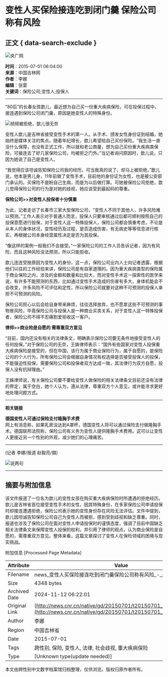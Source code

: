 # 变性人买保险接连吃到闭门羹 保险公司称有风险

## 正文 { data-search-exclude }


![央广网](http://www.cnr.cn/images2015/cnrlogo.jpg)

**时间**：2015-07-01 06:04:00  
**来源**：中国吉林网  
**作者**：李娜  
**编辑**：张雷  
**关键词**：保险公司;变性人;投保人  

---

“80后”的长春女孩歆儿，最近想为自己买一份重大疾病保险，可在投保过程中，接连遇到保险公司闭门羹，原因是她变性人的特殊身份。

![频频被拒绝，歆儿很无奈](./W020150701219077920905.jpg)

变性人歆儿是吉林省接受变性手术的第一人。从手术、颁发女性身份证到结婚，她始终是媒体关注的焦点。随着年纪增长，歆儿希望给自己买份保险。“我生活一直没什么保障，也没有正式工作，所以就和老公商量，想为自己买份重大疾病类保险，可接连去了好几家保险公司，均被拒之门外。”当记者询问原因时，歆儿说，只因为她说了自己是变性人。

“我觉得应该坦诚告知保险公司我的经历，可当我真的说了，却马上被拒绝。”歆儿说，他本是男儿身，11年前做了变性手术，目前他的身份证为女性，也是被公安部门承认的。买保险不是盼自己生病，而是为以后做打算。可她被保险公司拒绝，歆儿觉得保险公司的行为是对她的歧视，她应该受到最起码的尊重。

**保险公司>>对变性人投保者十分慎重**

为此，记者走访了长春市三家大型保险公司，“变性人不同于其他人，许多风险难以预测。”工作人表示对于普通人而言，投保人只要审核通过后都可顺利按照自己的投保意愿进行投保，对于变性人这一特殊投保人，保险公司都会慎重考虑，不论是从本人的身体状况，变性经历及过程，是否造成伤害，有无病史等等信息进行核实，再根据公司本身经营属性决定是否为其投保。

“像这样的案例一般我们不会接受。”一家保险公司的工作人员告诉记者，因为有风险，而且这种风险没法预测，所以只能拒收。

歆儿连连受挫原因为变性人的身份，这一点，保险公司业内人士向记者透露，根据他们以往的工作经验来讲，保险公司是有自家道理的。因为重大疾病类型的保险属于商业保险之内，涉及的金额和数量和比较大，而对变性手术这一探索性的医学来说，有许多不能预测的东西，比如通过变性手术造成的伤害有多大，身体机能会不会改变，许多风险不可评估和定性，所以保险公司就要对这种不可预测的投保人承担不可预测的风险。

保险公司担心以后会给自身带来麻烦，往往选择放弃，也不愿拿这些不可预测的事物冒风险，毕竟保险公司与投保人是一种商业买卖关系，对于变性人这一特殊投保者，保险公司不得不忍痛割爱拒收这一客户。

**律师>>商业险是自愿的 需尊重双方意见**

“目前，国内还没有相关的法律条文，明确表示保险公司要无条件地接受变性人的任何投保。”对于保险公司的无奈，王姝律师表示：“国外有些国家对变性人投保重大疾病保险是接受的，但在中国，该行为属于商业保险行为，属于自愿的，是保险公司的个人行为，所有保险公司会根据自身情况有权选择是否接受投保人的投保，不能强迫性投保，需要保险公司和投保者双方达成一致，其法律行为双方自愿，投保人没有抗辩理由。”

王姝律师说，有关保险公司要不要给变性人做保险的相关法律条文目前还没有法律的界定，属于空白，她个人认为，遵从法律，尊重双方个人意见，或许能寻求更好地处理问题方式。

---

**相关链接**

**德国变性人可通过保险支付隆胸手术费**  
网上有消息称，如果乳房没达到A罩杯，德国变性人将可以通过保险支付做隆胸手术。德国联邦法院称，保险公司有义务为变性人提供隆胸手术费用。这可以让变性人更接近另一个性别的外观，减少她们的心理痛苦。

---

(记者 李娜/报道 赵毅亮/摄)  

![说两句](http://www.cnr.cn/images2015/images/slj.gif)

---

## 摘要与附加信息

<!-- tcd_abstract -->
该文件报道了一位名为歆儿的变性女孩在购买重大疾病保险时所遭遇的拒绝经历。歆儿是吉林省首位接受变性手术的女性，因其特殊身份，在多家保险公司申请投保时却接连遭遇拒绝，保险公司表示她的变性身份存在风险无法评估。文件中提到，歆儿因坦诚告知保险公司自己为变性人而被拒，感到受到歧视和缺乏尊重。同时，报道也涉及了保险公司在面对变性人申请投保时的谨慎态度，强调了目前中国缺乏相关法律条文来保障变性人投保的权利，并引用了律师的观点，认为商业保险是自愿的，需尊重双方意见。整体来看，这篇文章探讨了变性人在保险领域的困境与现实挑战。
<!-- tcd_abstract_end -->

附加信息 [Processed Page Metadata]

| Attribute       | Value                                  |
|-----------------|----------------------------------------|
| Filename        | news_变性人买保险接连吃到闭门羹保险公司称有风险_-_央广网.md                             |
| Size            | 4348 bytes                           |
| Archived Date   | 2024-11-12 06:22:01                             |
| Original Link   | [http://news.cnr.cn/native/gd/20150701/t20150701_519020768.shtml](http://news.cnr.cn/native/gd/20150701/t20150701_519020768.shtml)                       |
| Author          | 李娜                               |
| Region          | 中国吉林省                               |
| Date            | 2015-07-01                                 |
| Tags            | 跨性别, 保险, 变性人, 法律, 社会歧视, 重大疾病保险                                 |
| Type            | [Unknown type(update needed)]                                 |
<!-- tcd_table_end -->

本文由跨性别中文数字档案馆归档整理，仅供浏览。版权归原作者所有。
